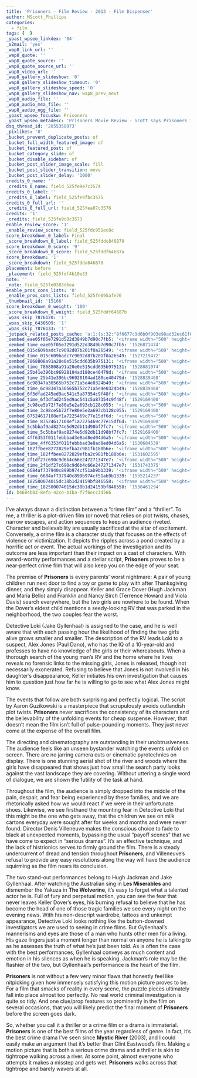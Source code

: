 ```yaml
---
title: 'Prisoners - Film Review - 2013 - Film Dispenser'
author: MScott_Phillips
categories:
  - film
tags: {  }
_yoast_wpseo_linkdex: '84'
_s2mail: 'yes'
_wap8_link_url: ''
_wap8_quote: ''
_wap8_quote_source: ''
_wap8_quote_source_url: ''
_wap8_video_url: ''
_wap8_gallery_slideshow: '0'
_wap8_gallery_slideshow_timeout: '0'
_wap8_gallery_slideshow_speed: '0'
_wap8_gallery_slideshow_nav: wap8_prev_next
_wap8_audio_file: ''
_wap8_audio_m4a_file: ''
_wap8_audio_ogg_file: ''
_yoast_wpseo_focuskw: Prisoners
_yoast_wpseo_metadesc: 'Prisoners Movie Review - Scott says Prisoners is a great addition to the list of 2013 movies.'
dsq_thread_id: '2055358073'
_pixlikes: '0'
_bucket_prevent_duplicate_posts: of
_bucket_full_width_featured_image: of
_bucket_featured_post: of
_bucket_category_slide: of
_bucket_disable_sidebar: of
_bucket_post_slider_image_scale: fill
_bucket_post_slider_transition: move
_bucket_post_slider_delay: '1000'
credits_0_name: ''
_credits_0_name: field_525fe9e7c3574
credits_0_label: ''
_credits_0_label: field_525fe9fbc3575
credits_0_full_url: ''
_credits_0_full_url: field_525fea07c3576
credits: '1'
_credits: field_525fe9c0c3573
enable_review_score: '1'
_enable_review_score: field_525fdc951ec8c
score_breakdown_0_label: Final
_score_breakdown_0_label: field_525fddc846879
score_breakdown_0_score: '9'
_score_breakdown_0_score: field_525fddf64687a
score_breakdown: '1'
_score_breakdown: field_525fdda646878
placement: before
_placement: field_525fdf4b10e33
note: ''
_note: field_525fe0383d6ea
enable_pros_cons_lists: '0'
_enable_pros_cons_lists: field_525fe095afe76
_thumbnail_id: '15166'
score_breakdown_0_weight: '100'
_score_breakdown_0_weight: field_525fddf64687b
_wpas_skip_7876120: '1'
_wpas_skip_6430509: '1'
_wpas_skip_7876133: '1'
_jetpack_related_posts_cache: 'a:1:{s:32:"8f6677c9d6b0f903e98ad32ec61f8deb";a:2:{s:7:"expires";i:1457974804;s:7:"payload";a:3:{i:0;a:1:{s:2:"id";i:12305;}i:1;a:1:{s:2:"id";i:13454;}i:2;a:1:{s:2:"id";i:9721;}}}}'
_oembed_eae05f05e7291d522d3849b7d90c7fb5: '<iframe width="500" height="281" src="https://www.youtube.com/embed/9teNKmm9R3k?start=3&feature=oembed" frameborder="0" allow="autoplay; encrypted-media" allowfullscreen></iframe>'
_oembed_time_eae05f05e7291d522d3849b7d90c7fb5: '1526871474'
_oembed_015c609badc7c9092d87b201f0a26549: '<iframe width="500" height="281" src="https://www.youtube.com/embed/dkhBDhQ4OxM?feature=oembed" frameborder="0" allow="autoplay; encrypted-media" allowfullscreen></iframe>'
_oembed_time_015c609badc7c9092d87b201f0a26549: '1527219472'
_oembed_7868808a91a20e0e515cdd635b975131: '<iframe width="500" height="281" src="https://www.youtube.com/embed/PEZ2r1YGKSA?feature=oembed" frameborder="0" allow="autoplay; encrypted-media" allowfullscreen></iframe>'
_oembed_time_7868808a91a20e0e515cdd635b975131: '1528081074'
_oembed_25b41e396bc96928104ad180ce40479d: '<iframe width="500" height="281" src="https://www.youtube.com/embed/MFWF9dU5Zc0?feature=oembed" frameborder="0" allow="autoplay; encrypted-media" allowfullscreen></iframe>'
_oembed_time_25b41e396bc96928104ad180ce40479d: '1528839468'
_oembed_6c98347a30565b752c71a5e4e0324b49: '<iframe width="500" height="281" src="https://www.youtube.com/embed/FhwktRDG_aQ?feature=oembed" frameborder="0" allow="autoplay; encrypted-media" allowfullscreen></iframe>'
_oembed_time_6c98347a30565b752c71a5e4e0324b49: '1528839468'
_oembed_6f3dfad245ed9ac541c5a87354c9f48f: '<iframe width="500" height="281" src="https://www.youtube.com/embed/rTMINaybeyE?feature=oembed" frameborder="0" allow="autoplay; encrypted-media" allowfullscreen></iframe>'
_oembed_time_6f3dfad245ed9ac541c5a87354c9f48f: '1529169400'
_oembed_3c98ce5b72f7e80e5e2a693cb128c055: '<iframe width="500" height="281" src="https://www.youtube.com/embed/j7RHHPN4gII?feature=oembed" frameborder="0" allow="autoplay; encrypted-media" allowfullscreen></iframe>'
_oembed_time_3c98ce5b72f7e80e5e2a693cb128c055: '1529169400'
_oembed_87524617108ef1a7225469c77e15df6d: '<iframe width="500" height="281" src="https://www.youtube.com/embed/bP8vCXPo-BA?feature=oembed" frameborder="0" allow="autoplay; encrypted-media" allowfullscreen></iframe>'
_oembed_time_87524617108ef1a7225469c77e15df6d: '1529169400'
_oembed_5c5bbaf9ad8274e5d92db11d98bf7fc7: '<iframe width="500" height="281" src="https://www.youtube.com/embed/yqAS2lPISa8?feature=oembed" frameborder="0" allow="autoplay; encrypted-media" allowfullscreen></iframe>'
_oembed_time_5c5bbaf9ad8274e5d92db11d98bf7fc7: '1529169400'
_oembed_4ff6353f011febbbad3e8ad8ed04d6a5: '<iframe width="500" height="281" src="https://www.youtube.com/embed/HikYI0jIAwU?feature=oembed" frameborder="0" allow="autoplay; encrypted-media" allowfullscreen></iframe>'
_oembed_time_4ff6353f011febbbad3e8ad8ed04d6a5: '1530684539'
_oembed_182ffbee8272829efba2c981fb180b6e: '<iframe width="500" height="281" src="https://www.youtube.com/embed/Seg_yBYPjG4?feature=oembed" frameborder="0" allow="autoplay; encrypted-media" allowfullscreen></iframe>'
_oembed_time_182ffbee8272829efba2c981fb180b6e: '1531602595'
_oembed_2f1df27c690c9d6b4c66e247271347e7: '<iframe width="500" height="281" src="https://www.youtube.com/embed/9XxLHyzsB_Q?feature=oembed" frameborder="0" allow="autoplay; encrypted-media" allowfullscreen></iframe>'
_oembed_time_2f1df27c690c9d6b4c66e247271347e7: '1531743375'
_oembed_6684af737940c899b974cf51ab9b1339: '<iframe width="500" height="281" src="https://www.youtube.com/embed/gp-8oB53P7k?feature=oembed" frameborder="0" allow="autoplay; encrypted-media" allowfullscreen></iframe>'
_oembed_time_6684af737940c899b974cf51ab9b1339: '1535214237'
_oembed_182500074015dc38b1d24159bf846558: '<iframe width="500" height="281" src="https://www.youtube.com/embed/USPd0vX2sdc?feature=oembed" frameborder="0" allow="autoplay; encrypted-media" allowfullscreen></iframe>'
_oembed_time_182500074015dc38b1d24159bf846558: '1538461294'
id: b4604b83-8efa-42ce-b1ba-f7f6ecc3d566
---
```

<p>I’ve always drawn a distinction between a “crime film” and a “thriller”. To me, a thriller is a plot-driven film (or novel) that relies on plot twists, chases, narrow escapes, and action sequences to keep an audience riveted. Character and believability are usually sacrificed at the altar of excitement. Conversely, a crime film is a character study that focuses on the effects of violence or victimization. It depicts the ripples across a pond created by a horrific act or event. The actual workings of the investigation and its outcome are less important than their impact on a cast of characters. With award-worthy performances and a stellar script, <b>Prisoners</b> proves to be a near-perfect crime film that will also keep you on the edge of your seat.</p>
<p>The premise of <b>Prisoners</b> is every parents’ worst nightmare: A pair of young children run next door to find a toy or game to play with after Thanksgiving dinner, and they simply disappear. Keller and Grace Dover (Hugh Jackman and Maria Bello) and Franklin and Nancy Birch (Terrence Howard and Viola Davis) search everywhere, but the two girls are nowhere to be found. When the Dover’s eldest child mentions a seedy-looking RV that was parked in the neighborhood, the two couples fear the worst.</p>
<p>Detective Loki (Jake Gyllenhaal) is assigned to the case, and he is well aware that with each passing hour the likelihood of finding the two girls alive grows smaller and smaller. The description of the RV leads Loki to a suspect, Alex Jones (Paul Dano), who has the IQ of a 10-year-old and professes to have no knowledge of the girls or their whereabouts. When a thorough search of the young man’s RV and the home where he lives reveals no forensic links to the missing girls, Jones is released, though not necessarily exonerated. Refusing to believe that Jones is not involved in his daughter’s disappearance, Keller initiates his own investigation that causes him to question just how far he is willing to go to see what Alex Jones might know.</p>
<p>The events that follow are both surprising and perfectly logical. The script by Aaron Guzikowski is a masterpiece that scrupulously avoids outlandish plot twists. <b>Prisoners</b> never sacrifices the consistency of its characters and the believability of the unfolding events for cheap suspense. However, that doesn’t mean the film isn’t full of pulse-pounding moments. They just never come at the expense of the overall film.</p>
<p>The directing and cinematography are outstanding in their unobtrusiveness. The audience feels like an unseen bystander watching the events unfold on screen. There are no jarring camera cuts or cinematic pyrotechnics on display. There is one stunning aerial shot of the river and woods where the girls have disappeared that shows just how small the search party looks against the vast landscape they are covering. Without uttering a single word of dialogue, we are shown the futility of the task at hand.</p>
<p>Throughout the film, the audience is simply dropped into the middle of the pain, despair, and fear being experienced by these families, and we are rhetorically asked how we would react if we were in their unfortunate shoes. Likewise, we see firsthand the mounting fear in Detective Loki that this might be the one who gets away, that the children we see on milk cartons everyday were sought after for weeks and months and were never found. Director Denis Villeneuve makes the conscious choice to fade to black at unexpected moments, bypassing the usual “payoff scenes” that we have come to expect in “serious dramas”. It’s an effective technique, and the lack of histrionics serves to firmly ground the film. There is a steady undercurrent of dread and tension throughout <b>Prisoners</b>, and Villeneuve’s refusal to provide any easy resolutions along the way will have the audience squirming as the film nears its conclusion.</p>
<p>The two stand-out performances belong to Hugh Jackman and Jake Gyllenhaal. After watching the Australian sing in <b>Les Miserables</b> and dismember the Yakuza in <b>The Wolverine</b>, it’s easy to forget what a talented actor he is. Full of fury and perpetual motion, you can see the fear that never leaves Keller Dover’s eyes, his burning refusal to believe that he has become the head of one of those tragic families we see every night on the evening news. With his non-descript wardrobe, tattoos and unkempt appearance, Detective Loki looks nothing like the button-downed investigators we are used to seeing in crime films. But Gyllenhaal’s mannerisms and eyes are those of a man who hunts other men for a living. His gaze lingers just a moment longer than normal on anyone he is talking to as he assesses the truth of what he’s just been told. As is often the case with the best performances, Gyllenhaal conveys as much content and emotion in his silences as when he is speaking. Jackman’s role may be the flashier of the two, but Gyllenhaal’s performance is the heart of the film.</p>
<p><b>Prisoners</b> is not without a few very minor flaws that honestly feel like nitpicking given how immensely satisfying this motion picture proves to be. For a film that smacks of reality in every scene, the puzzle pieces ultimately fall into place almost too perfectly. No real world criminal investigation is quite so tidy. And one clue/prop features so prominently in the film on several occasions, that you will likely predict the final moment of <b>Prisoners</b> before the screen goes dark.</p>
<p>So, whether you call it a thriller or a crime film or a drama is immaterial. <b>Prisoners</b> is one of the best films of the year regardless of genre. In fact, it’s the best crime drama I’ve seen since <b>Mystic River</b> (2003), and I could easily make an argument that it’s better than Clint Eastwood’s film. Making a motion picture that is both a serious crime drama and a thriller is akin to tightrope walking across a river. At some point, almost everyone who attempts it makes a misstep and gets wet. <b>Prisoners</b> walks across that tightrope and barely wavers at all.</p>
